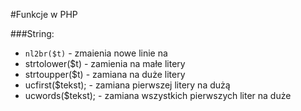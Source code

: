 #Funkcje w PHP

###String:
- ```nl2br($t)``` - zmaienia nowe linie na <br>
- strtolower($t) - zamienia na małe litery
- strtoupper($t) - zamiana na duże litery
- ucfirst($tekst); - zamiana pierwszej litery na dużą
- ucwords($tekst); - zamiana wszystkich pierwszych liter na duże
